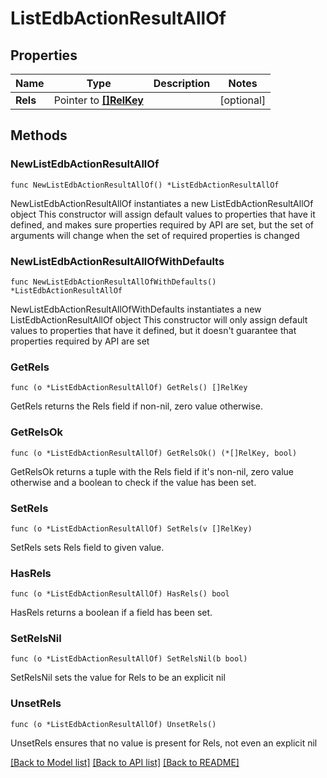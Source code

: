 # ListEdbActionResultAllOf

## Properties

Name | Type | Description | Notes
------------ | ------------- | ------------- | -------------
**Rels** | Pointer to [**[]RelKey**](RelKey.md) |  | [optional] 

## Methods

### NewListEdbActionResultAllOf

`func NewListEdbActionResultAllOf() *ListEdbActionResultAllOf`

NewListEdbActionResultAllOf instantiates a new ListEdbActionResultAllOf object
This constructor will assign default values to properties that have it defined,
and makes sure properties required by API are set, but the set of arguments
will change when the set of required properties is changed

### NewListEdbActionResultAllOfWithDefaults

`func NewListEdbActionResultAllOfWithDefaults() *ListEdbActionResultAllOf`

NewListEdbActionResultAllOfWithDefaults instantiates a new ListEdbActionResultAllOf object
This constructor will only assign default values to properties that have it defined,
but it doesn't guarantee that properties required by API are set

### GetRels

`func (o *ListEdbActionResultAllOf) GetRels() []RelKey`

GetRels returns the Rels field if non-nil, zero value otherwise.

### GetRelsOk

`func (o *ListEdbActionResultAllOf) GetRelsOk() (*[]RelKey, bool)`

GetRelsOk returns a tuple with the Rels field if it's non-nil, zero value otherwise
and a boolean to check if the value has been set.

### SetRels

`func (o *ListEdbActionResultAllOf) SetRels(v []RelKey)`

SetRels sets Rels field to given value.

### HasRels

`func (o *ListEdbActionResultAllOf) HasRels() bool`

HasRels returns a boolean if a field has been set.

### SetRelsNil

`func (o *ListEdbActionResultAllOf) SetRelsNil(b bool)`

 SetRelsNil sets the value for Rels to be an explicit nil

### UnsetRels
`func (o *ListEdbActionResultAllOf) UnsetRels()`

UnsetRels ensures that no value is present for Rels, not even an explicit nil

[[Back to Model list]](../README.md#documentation-for-models) [[Back to API list]](../README.md#documentation-for-api-endpoints) [[Back to README]](../README.md)


